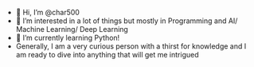 - 👋 Hi, I’m @char500
- 👀 I’m interested in a lot of things but mostly in Programming and AI/ Machine Learning/ Deep Learning 
- 🌱 I’m currently learning Python!
- Generally, I am a very curious person with a thirst for knowledge and I am ready to dive into anything that will get me intrigued 
<!---
char500/char500 is a ✨ special ✨ repository because its `README.md` (this file) appears on your GitHub profile.
You can click the Preview link to take a look at your changes.
--->
